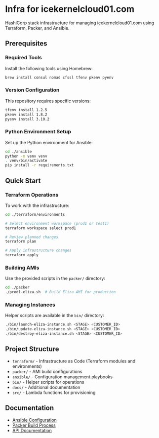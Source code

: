 # Infra for icekernelcloud01.com

HashiCorp stack infrastructure for managing icekernelcloud01.com using Terraform, Packer, and Ansible.

## Prerequisites

### Required Tools

Install the following tools using Homebrew:

```bash
brew install consul nomad cfssl tfenv pkenv pyenv
```

### Version Configuration

This repository requires specific versions:

```bash
tfenv install 1.2.5
pkenv install 1.8.2
pyenv install 3.10.2
```

### Python Environment Setup

Set up the Python environment for Ansible:

```bash
cd ./ansible
python -m venv venv
. venv/bin/activate
pip install -r requirements.txt
```

## Quick Start

### Terraform Operations

To work with the infrastructure:

```bash
cd ./terraform/environments

# Select environment workspace (prod1 or test1)
terraform workspace select prod1

# Review planned changes
terraform plan

# Apply infrastructure changes
terraform apply
```

### Building AMIs

Use the provided scripts in the `packer/` directory:

```bash
cd ./packer
./prod1-eliza.sh  # Build Eliza AMI for production
```

### Managing Instances

Helper scripts are available in the `bin/` directory:

```bash
./bin/launch-eliza-instance.sh <STAGE> <CUSTOMER_ID>
./bin/update-eliza-instance.sh <STAGE> <CUSTOMER_ID>
./bin/destroy-eliza-instance.sh <STAGE> <CUSTOMER_ID>
```

## Project Structure

- `terraform/` - Infrastructure as Code (Terraform modules and environments)
- `packer/` - AMI build configurations
- `ansible/` - Configuration management playbooks
- `bin/` - Helper scripts for operations
- `docs/` - Additional documentation
- `src/` - Lambda functions for provisioning

## Documentation

- [Ansible Configuration](./ansible/README.md)
- [Packer Build Process](./packer/README.md)
- [API Documentation](./docs/README.md)
